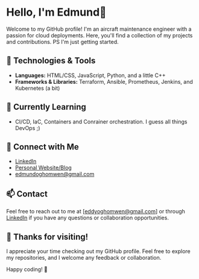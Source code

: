 # Hello, I'm Edmund👋

Welcome to my GitHub profile! I'm an aircraft maintenance engineer with a passion for cloud deployments. Here, you'll find a collection of my projects and contributions. PS I'm just getting started.

## 🔧 Technologies & Tools

- **Languages:** HTML/CSS, JavaScript, Python, and a little C++
- **Frameworks & Libraries:** Terraform, Ansible, Prometheus, Jenkins, and Kubernetes (a bit)


## 🌱 Currently Learning

- CI/CD, IaC, Containers and Conrainer orchestration. I guess all things DevOps ;)

## 👥 Connect with Me

- [LinkedIn](www.linkedin.com/in/edmundoghomwen)
- [Personal Website/Blog](your-website)
- edmundoghomwen@gmail.com

## 📫 Contact

Feel free to reach out to me at [eddyoghomwen@gmail.com] or through [LinkedIn](www.linkedin.com/in/edmundoghomwen) if you have any questions or collaboration opportunities.

## 🎉 Thanks for visiting!

I appreciate your time checking out my GitHub profile. Feel free to explore my repositories, and I welcome any feedback or collaboration.

Happy coding! 🚀
